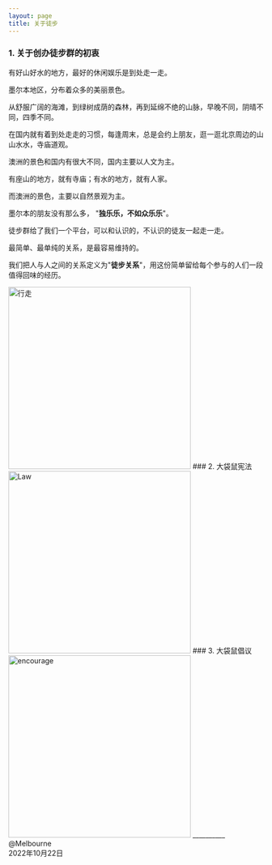 ```yaml
---
layout: page
title: 关于徒步
---
```

### 1. 关于创办徒步群的初衷

有好山好水的地方，最好的休闲娱乐是到处走一走。

墨尔本地区，分布着众多的美丽景色。

从舒服广阔的海滩，到绿树成荫的森林，再到延绵不绝的山脉，早晚不同，阴晴不同，四季不同。

在国内就有着到处走走的习惯，每逢周末，总是会约上朋友，逛一逛北京周边的山山水水，寺庙道观。

澳洲的景色和国内有很大不同，国内主要以人文为主。

有座山的地方，就有寺庙；有水的地方，就有人家。

而澳洲的景色，主要以自然景观为主。

墨尔本的朋友没有那么多， "**独乐乐，不如众乐乐**"。

徒步群给了我们一个平台，可以和认识的，不认识的徒友一起走一走。

最简单、最单纯的关系，是最容易维持的。

我们把人与人之间的关系定义为"**徒步关系**"，用这份简单留给每个参与的人们一段值得回味的经历。

<img src="https://user-images.githubusercontent.com/90954432/197324525-911a2856-16f6-42e4-9824-c38fc437d059.png" alt="行走" style="width:360;">
### 2. 大袋鼠宪法
<img src="https://user-images.githubusercontent.com/90954432/197324644-300c3dfb-3a6b-44f8-80c0-af353cbe6ecc.png" alt="Law" style="width:360;">
### 3. 大袋鼠倡议
<img src="https://user-images.githubusercontent.com/90954432/197324665-50cd9f62-c0ab-43f9-9af6-cb9b86d9ff70.png" alt="encourage" style="width:360;">
__________
@Melbourne
<br>
2022年10月22日

